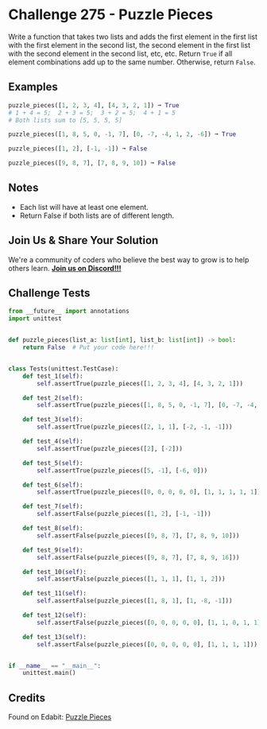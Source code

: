# Challenge 275 - Puzzle Pieces

Write a function that takes two lists and adds the first element in the first list with the first element in the second list, the second element in the first list with the second element in the second list, etc, etc. Return `True` if all element combinations add up to the same number. Otherwise, return `False`.

## Examples
```python
puzzle_pieces([1, 2, 3, 4], [4, 3, 2, 1]) ➞ True
# 1 + 4 = 5;  2 + 3 = 5;  3 + 2 = 5;  4 + 1 = 5
# Both lists sum to [5, 5, 5, 5]

puzzle_pieces([1, 8, 5, 0, -1, 7], [0, -7, -4, 1, 2, -6]) ➞ True

puzzle_pieces([1, 2], [-1, -1]) ➞ False

puzzle_pieces([9, 8, 7], [7, 8, 9, 10]) ➞ False
```
## Notes

- Each list will have at least one element.
- Return False if both lists are of different length.

## Join Us & Share Your Solution

We're a community of coders who believe the best way to grow is to help others learn. **[Join us on Discord!!!]("https"://discord.gg/sfHykntuGy)**

## Challenge Tests
```python
from __future__ import annotations
import unittest


def puzzle_pieces(list_a: list[int], list_b: list[int]) -> bool:
    return False  # Put your code here!!!


class Tests(unittest.TestCase):
    def test_1(self):
        self.assertTrue(puzzle_pieces([1, 2, 3, 4], [4, 3, 2, 1]))

    def test_2(self):
        self.assertTrue(puzzle_pieces([1, 8, 5, 0, -1, 7], [0, -7, -4, 1, 2, -6]))

    def test_3(self):
        self.assertTrue(puzzle_pieces([2, 1, 1], [-2, -1, -1]))

    def test_4(self):
        self.assertTrue(puzzle_pieces([2], [-2]))

    def test_5(self):
        self.assertTrue(puzzle_pieces([5, -1], [-6, 0]))

    def test_6(self):
        self.assertTrue(puzzle_pieces([0, 0, 0, 0, 0], [1, 1, 1, 1, 1]))

    def test_7(self):
        self.assertFalse(puzzle_pieces([1, 2], [-1, -1]))

    def test_8(self):
        self.assertFalse(puzzle_pieces([9, 8, 7], [7, 8, 9, 10]))

    def test_9(self):
        self.assertFalse(puzzle_pieces([9, 8, 7], [7, 8, 9, 16]))

    def test_10(self):
        self.assertFalse(puzzle_pieces([1, 1, 1], [1, 1, 2]))

    def test_11(self):
        self.assertFalse(puzzle_pieces([1, 8, 1], [1, -8, -1]))

    def test_12(self):
        self.assertFalse(puzzle_pieces([0, 0, 0, 0, 0], [1, 1, 0, 1, 1]))

    def test_13(self):
        self.assertFalse(puzzle_pieces([0, 0, 0, 0, 0], [1, 1, 1, 1]))


if __name__ == "__main__":
    unittest.main()
```
## Credits

Found on Edabit: [Puzzle Pieces](https://edabit.com/challenge/izfXy5SGfeekmKExH)
